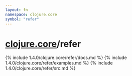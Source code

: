```yaml
---
layout: fn
namespace: clojure.core
symbol: "refer"
---
```


# [clojure.core](../)/refer

{% include 1.4.0/clojure.core/refer/docs.md %}
{% include 1.4.0/clojure.core/refer/examples.md %}
{% include 1.4.0/clojure.core/refer/src.md %}

